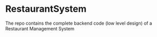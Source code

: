 # RestaurantSystem
The repo contains the complete backend code (low level design) of a Restaurant Management System 
